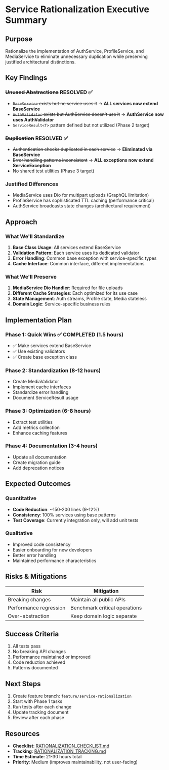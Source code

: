 # Service Rationalization Executive Summary

## Purpose
Rationalize the implementation of AuthService, ProfileService, and MediaService to eliminate unnecessary duplication while preserving justified architectural distinctions.

## Key Findings

### ~~Unused Abstractions~~ RESOLVED ✅
- ~~`BaseService` exists but no service uses it~~ → **ALL services now extend BaseService**
- ~~`AuthValidator` exists but AuthService doesn't use it~~ → **AuthService now uses AuthValidator**
- `ServiceResult<T>` pattern defined but not utilized (Phase 2 target)

### ~~Duplication~~ RESOLVED ✅
- ~~Authentication checks duplicated in each service~~ → **Eliminated via BaseService**
- ~~Error handling patterns inconsistent~~ → **ALL exceptions now extend ServiceException**
- No shared test utilities (Phase 3 target)

### Justified Differences
- MediaService uses Dio for multipart uploads (GraphQL limitation)
- ProfileService has sophisticated TTL caching (performance critical)
- AuthService broadcasts state changes (architectural requirement)

## Approach

### What We'll Standardize
1. **Base Class Usage**: All services extend BaseService
2. **Validation Pattern**: Each service uses its dedicated validator
3. **Error Handling**: Common base exception with service-specific types
4. **Cache Interface**: Common interface, different implementations

### What We'll Preserve
1. **MediaService Dio Handler**: Required for file uploads
2. **Different Cache Strategies**: Each optimized for its use case
3. **State Management**: Auth streams, Profile state, Media stateless
4. **Domain Logic**: Service-specific business rules

## Implementation Plan

### Phase 1: Quick Wins ✅ COMPLETED (1.5 hours)
- ✅ Make services extend BaseService
- ✅ Use existing validators  
- ✅ Create base exception class

### Phase 2: Standardization (8-12 hours)
- Create MediaValidator
- Implement cache interfaces
- Standardize error handling
- Document ServiceResult usage

### Phase 3: Optimization (6-8 hours)
- Extract test utilities
- Add metrics collection
- Enhance caching features

### Phase 4: Documentation (3-4 hours)
- Update all documentation
- Create migration guide
- Add deprecation notices

## Expected Outcomes

### Quantitative
- **Code Reduction**: ~150-200 lines (9-12%)
- **Consistency**: 100% services using base patterns
- **Test Coverage**: Currently integration only, will add unit tests

### Qualitative
- Improved code consistency
- Easier onboarding for new developers
- Better error handling
- Maintained performance characteristics

## Risks & Mitigations

| Risk | Mitigation |
|------|------------|
| Breaking changes | Maintain all public APIs |
| Performance regression | Benchmark critical operations |
| Over-abstraction | Keep domain logic separate |

## Success Criteria
1. All tests pass
2. No breaking API changes
3. Performance maintained or improved
4. Code reduction achieved
5. Patterns documented

## Next Steps
1. Create feature branch: `feature/service-rationalization`
2. Start with Phase 1 tasks
3. Run tests after each change
4. Update tracking document
5. Review after each phase

## Resources
- **Checklist**: [RATIONALIZATION_CHECKLIST.md](./RATIONALIZATION_CHECKLIST.md)
- **Tracking**: [RATIONALIZATION_TRACKING.md](./RATIONALIZATION_TRACKING.md)
- **Time Estimate**: 21-30 hours total
- **Priority**: Medium (improves maintainability, not user-facing) 